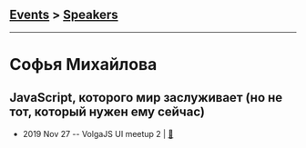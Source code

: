 ## [Events](../README.md) > [Speakers](../speakers.md)
---

# Софья Михайлова

## JavaScript, которого мир заслуживает (но не тот, который нужен ему сейчас)
- 2019 Nov 27 -- VolgaJS UI meetup 2  | [:notebook:](https://vk.com/doc9337498_527537046?hash=6c722c87a40a2c8545&dl=f8f23906ebc5c4c835)  
